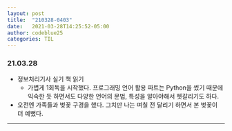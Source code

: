 ```yaml
---
layout: post
title:  "210328-0403"
date:   2021-03-28T14:25:52-05:00
author: codeblue25
categories: TIL
---
```


<h3>21.03.28</h3>

* 정보처리기사 실기 책 읽기
  * 가볍게 1회독을 시작했다. 프로그래밍 언어 활용 파트는 Python을 썼기 때문에 익숙한 듯 하면서도 다양한 언어의 문법, 특성을 알아야해서 헷갈리기도 하다.
* 오전엔 가족들과 벚꽃 구경을 했다. 그치만 나는 며칠 전 달리기 하면서 본 벚꽃이 더 예뻤다.

---
